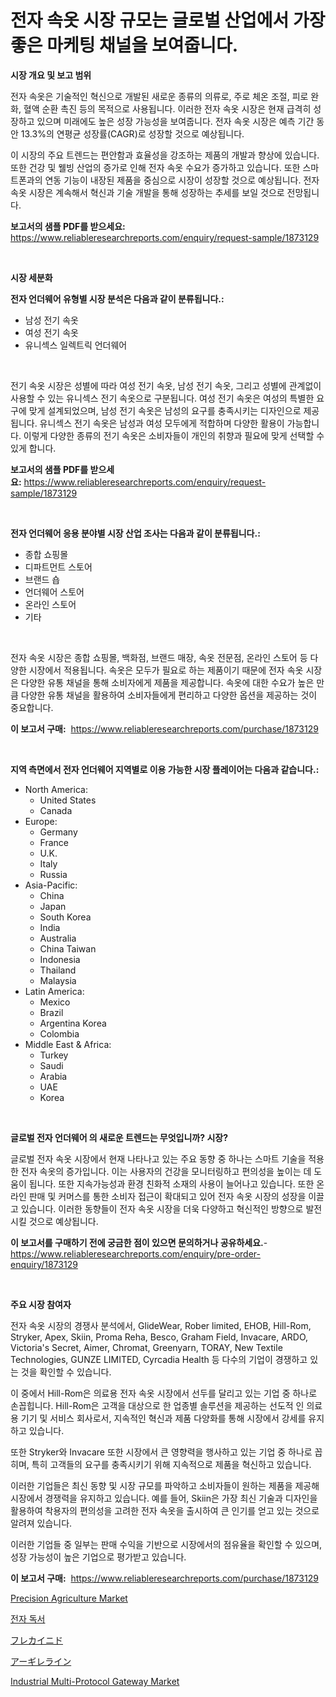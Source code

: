 <p><h1>전자 속옷 시장 규모는 글로벌 산업에서 가장 좋은 마케팅 채널을 보여줍니다.</h1></p><p><strong>시장 개요 및 보고 범위</strong></p>
<p><p>전자 속옷은 기술적인 혁신으로 개발된 새로운 종류의 의류로, 주로 체온 조절, 피로 완화, 혈액 순환 촉진 등의 목적으로 사용됩니다. 이러한 전자 속옷 시장은 현재 급격히 성장하고 있으며 미래에도 높은 성장 가능성을 보여줍니다. 전자 속옷 시장은 예측 기간 동안 13.3%의 연평균 성장률(CAGR)로 성장할 것으로 예상됩니다.</p><p>이 시장의 주요 트렌드는 편안함과 효율성을 강조하는 제품의 개발과 향상에 있습니다. 또한 건강 및 웰빙 산업의 증가로 인해 전자 속옷 수요가 증가하고 있습니다. 또한 스마트폰과의 연동 기능이 내장된 제품을 중심으로 시장이 성장할 것으로 예상됩니다. 전자 속옷 시장은 계속해서 혁신과 기술 개발을 통해 성장하는 추세를 보일 것으로 전망됩니다.</p></p>
<p><strong>보고서의 샘플 PDF를 받으세요:</strong> <a href="https://www.reliableresearchreports.com/enquiry/request-sample/1873129">https://www.reliableresearchreports.com/enquiry/request-sample/1873129</a></p>
<p>&nbsp;</p>
<p><strong>시장 세분화</strong></p>
<p><strong>전자 언더웨어 유형별 시장 분석은 다음과 같이 분류됩니다.:</strong></p>
<p><ul><li>남성 전기 속옷</li><li>여성 전기 속옷</li><li>유니섹스 일렉트릭 언더웨어</li></ul></p>
<p>&nbsp;</p>
<p><p>전기 속옷 시장은 성별에 따라 여성 전기 속옷, 남성 전기 속옷, 그리고 성별에 관계없이 사용할 수 있는 유니섹스 전기 속옷으로 구분됩니다. 여성 전기 속옷은 여성의 특별한 요구에 맞게 설계되었으며, 남성 전기 속옷은 남성의 요구를 충족시키는 디자인으로 제공됩니다. 유니섹스 전기 속옷은 남성과 여성 모두에게 적합하며 다양한 활용이 가능합니다. 이렇게 다양한 종류의 전기 속옷은 소비자들이 개인의 취향과 필요에 맞게 선택할 수 있게 합니다.</p></p>
<p><strong>보고서의 샘플 PDF를 받으세요:</strong>&nbsp;<a href="https://www.reliableresearchreports.com/enquiry/request-sample/1873129">https://www.reliableresearchreports.com/enquiry/request-sample/1873129</a></p>
<p>&nbsp;</p>
<p><strong> 전자 언더웨어 응용 분야별 시장 산업 조사는 다음과 같이 분류됩니다.:</strong></p>
<p><ul><li>종합 쇼핑몰</li><li>디파트먼트 스토어</li><li>브랜드 숍</li><li>언더웨어 스토어</li><li>온라인 스토어</li><li>기타</li></ul></p>
<p>&nbsp;</p>
<p><p>전자 속옷 시장은 종합 쇼핑몰, 백화점, 브랜드 매장, 속옷 전문점, 온라인 스토어 등 다양한 시장에서 적용됩니다. 속옷은 모두가 필요로 하는 제품이기 때문에 전자 속옷 시장은 다양한 유통 채널을 통해 소비자에게 제품을 제공합니다. 속옷에 대한 수요가 높은 만큼 다양한 유통 채널을 활용하여 소비자들에게 편리하고 다양한 옵션을 제공하는 것이 중요합니다.</p></p>
<p><strong>이 보고서 구매:</strong>&nbsp; <a href="https://www.reliableresearchreports.com/purchase/1873129">https://www.reliableresearchreports.com/purchase/1873129</a></p>
<p>&nbsp;</p>
<p><strong>지역 측면에서 전자 언더웨어 지역별로 이용 가능한 시장 플레이어는 다음과 같습니다.:</strong></p>
<p><ul>
    <li>
        North America:
        <ul>
            <li>United States</li>
            <li>Canada</li>
        </ul>
    </li>
    <li>
        Europe:
        <ul>
            <li>Germany</li>
            <li>France</li>
            <li>U.K.</li>
            <li>Italy</li>
            <li>Russia</li>
        </ul>
    </li>
    <li>
        Asia-Pacific:
        <ul>
            <li>China</li>
            <li>Japan</li>
            <li>South Korea</li>
            <li>India</li>
            <li>Australia</li>
            <li>China Taiwan</li>
            <li>Indonesia</li>
            <li>Thailand</li>
            <li>Malaysia</li>
        </ul>
    </li>
    <li>
        Latin America:
        <ul>
            <li>Mexico</li>
            <li>Brazil</li>
            <li>Argentina Korea</li>
            <li>Colombia</li>
        </ul>
    </li>
    <li>
        Middle East & Africa:
        <ul>
            <li>Turkey</li>
            <li>Saudi</li>
            <li>Arabia</li>
            <li>UAE</li>
            <li>Korea</li>
        </ul>
    </li>
    </ul></p>
<p>&nbsp;</p>
<p><strong>글로벌 전자 언더웨어 의 새로운 트렌드는 무엇입니까? 시장?</strong></p>
<p><p>글로벌 전자 속옷 시장에서 현재 나타나고 있는 주요 동향 중 하나는 스마트 기술을 적용한 전자 속옷의 증가입니다. 이는 사용자의 건강을 모니터링하고 편의성을 높이는 데 도움이 됩니다. 또한 지속가능성과 환경 친화적 소재의 사용이 늘어나고 있습니다. 또한 온라인 판매 및 커머스를 통한 소비자 접근이 확대되고 있어 전자 속옷 시장의 성장을 이끌고 있습니다. 이러한 동향들이 전자 속옷 시장을 더욱 다양하고 혁신적인 방향으로 발전시킬 것으로 예상됩니다.</p></p>
<p><strong>이 보고서를 구매하기 전에 궁금한 점이 있으면 문의하거나 공유하세요.</strong>- <a href="https://www.reliableresearchreports.com/enquiry/pre-order-enquiry/1873129">https://www.reliableresearchreports.com/enquiry/pre-order-enquiry/1873129</a></p>
<p>&nbsp;</p>
<p><strong>주요 시장 참여자</strong></p>
<p><p>전자 속옷 시장의 경쟁사 분석에서, GlideWear, Rober limited, EHOB, Hill-Rom, Stryker, Apex, Skiin, Proma Reha, Besco, Graham Field, Invacare, ARDO, Victoria's Secret, Aimer, Chromat, Greenyarn, TORAY, New Textile Technologies, GUNZE LIMITED, Cyrcadia Health 등 다수의 기업이 경쟁하고 있는 것을 확인할 수 있습니다.</p><p>이 중에서 Hill-Rom은 의료용 전자 속옷 시장에서 선두를 달리고 있는 기업 중 하나로 손꼽힙니다. Hill-Rom은 고객을 대상으로 한 업종별 솔루션을 제공하는 선도적 인 의료용 기기 및 서비스 회사로서, 지속적인 혁신과 제품 다양화를 통해 시장에서 강세를 유지하고 있습니다.</p><p>또한 Stryker와 Invacare 또한 시장에서 큰 영향력을 행사하고 있는 기업 중 하나로 꼽히며, 특히 고객들의 요구를 충족시키기 위해 지속적으로 제품을 혁신하고 있습니다.</p><p>이러한 기업들은 최신 동향 및 시장 규모를 파악하고 소비자들이 원하는 제품을 제공해 시장에서 경쟁력을 유지하고 있습니다. 예를 들어, Skiin은 가장 최신 기술과 디자인을 활용하여 착용자의 편의성을 고려한 전자 속옷을 출시하여 큰 인기를 얻고 있는 것으로 알려져 있습니다.</p><p>이러한 기업들 중 일부는 판매 수익을 기반으로 시장에서의 점유율을 확인할 수 있으며, 성장 가능성이 높은 기업으로 평가받고 있습니다.</p></p>
<p><strong>이 보고서 구매:</strong>&nbsp;&nbsp;<a href="https://www.reliableresearchreports.com/purchase/1873129">https://www.reliableresearchreports.com/purchase/1873129</a></p>
<p><p><a href="https://skillful-vermicelli-b89.notion.site/Precision-Agriculture-Market-Size-Furnishes-Valuable-Information-Encompassing-Market-Share-Market-T-f78f3ea8a0e64e46885cc9becbc4622b">Precision Agriculture Market</a></p><p><a href="https://github.com/vsr06p4p49/Market-Research-Report-List-1/blob/main/59804762545.md">전자 독서</a></p><p><a href="https://medium.com/@frankfurter35566/%E3%83%95%E3%83%AC%E3%82%AB%E3%82%A4%E3%83%B3%E3%83%89%E5%B8%82%E5%A0%B4-2031%E5%B9%B4%E3%81%BE%E3%81%A7%E3%81%AE%E6%88%90%E5%8A%9F%E3%83%93%E3%82%B8%E3%83%8D%E3%82%B9%E6%88%A6%E7%95%A5%E4%BA%88%E6%B8%AC%E3%81%AE%E9%8D%B5-d081cc98f60e">フレカイニド</a></p><p><a href="https://github.com/cbigkbh02719/Market-Research-Report-List-1/blob/main/95548222913.md">アーギレライン</a></p><p><a href="https://view.publitas.com/reportprime-1/industrial-multi-protocol-gateway-market-size-reflecting-a-forecast-till-2031-market-by-type-by-application-and-by-geography/">Industrial Multi-Protocol Gateway Market</a></p></p>
